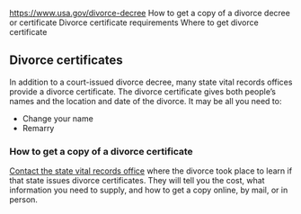 

https://www.usa.gov/divorce-decree
How to get a copy of a divorce decree or certificate
Divorce certificate requirements
Where to get divorce certificate

**Divorce certificates**
------------------------

In addition to a court-issued divorce decree, many state vital records offices provide a divorce certificate. The divorce certificate gives both people’s names and the location and date of the divorce. It may be all you need to:

* Change your name
* Remarry

### How to get a copy of a divorce certificate

[Contact the state vital records office](https://www.cdc.gov/nchs/w2w/index.htm)
where the divorce took place to learn if that state issues divorce certificates. They will tell you the cost, what information you need to supply, and how to get a copy online, by mail, or in person.
